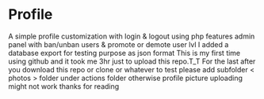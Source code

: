 # Profile
A simple profile customization with login & logout using php
features admin panel with ban/unban users & promote or demote user lvl
I added a database export for testing  purpose as json format
This is my first time using github and it took me 3hr just to upload this repo.T_T
For the last after you download this repo or clone or whatever to test please add subfolder < photos > folder 
under actions folder otherwise profile picture uploading might not work
thanks for reading
